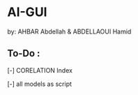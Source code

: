 # AI-GUI
by: AHBAR Abdellah &amp; ABDELLAOUI Hamid 

## To-Do :

[-] CORELATION Index

[-] all models as script